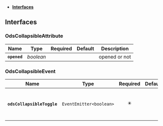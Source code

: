 * [**Interfaces**](#interfaces)

## Interfaces

### OdsCollapsibleAttribute
|Name | Type | Required | Default | Description|
|---|---|:---:|---|---|
|**`opened`** | _boolean_ |  |  | opened or not|

### OdsCollapsibleEvent
|Name | Type | Required | Default | Description|
|---|---|:---:|---|---|
|**`odsCollapsibleToggle`** | `EventEmitter<boolean>` | ✴️ |  | Event triggered on collapsible toggle|